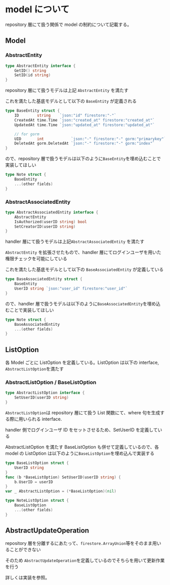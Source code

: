 # model について

repository 層にて扱う関係で model の制約について記載する。

## Model

### AbstractEntity

```go
type AbstractEntity interface {
	GetID() string
	SetID(id string)
}
```

repository 層にて扱うモデルは上記 `AbstractEntity` を満たす

これを満たした基底モデルとして以下の `BaseEntity` が定義される

```go
type BaseEntity struct {
	ID        string    `json:"id" firestore:"-"`
	CreatedAt time.Time `json:"created_at" firestore:"created_at"`
	UpdatedAt time.Time `json:"updated_at" firestore:"updated_at"`

	// for gorm
	UID       int            `json:"-" firestore:"-" gorm:"primarykey"`
	DeletedAt gorm.DeletedAt `json:"-" firestore:"-" gorm:"index"`
}
```

ので、repository 層で扱うモデルは以下のように`BaseEntity`を埋め込むことで実装してほしい

```go
type Note struct {
    BaseEntity
    ...(other fields)
}
```

### AbstractAssociatedEntity

```go
type AbstractAssociatedEntity interface {
	AbstractEntity
	IsAuthorized(userID string) bool
	SetCreatorID(userID string)
}
```

handler 層にて扱うモデルは上記`AbstractAssociatedEntity` を満たす

`AbstractEntity` を拡張させたもので、handler 層にてログインユーザを用いた権限チェックを可能にしている

これを満たした基底モデルとして以下の `BaseAssociatedEntity` が定義している

```go
type BaseAssociatedEntity struct {
	BaseEntity
	UserID string `json:"user_id" firestore:"user_id"`
}
```

ので、handler 層で扱うモデルは以下のように`BaseAssociatedEntity`を埋め込むことで実装してほしい

```go
type Note struct {
    BaseAssociatedEntity
    ...(other fields)
}
```

## ListOption

各 Model ごとに ListOption を定義している。ListOption は以下の interface, `AbstractListOption`を満たす

### AbstractListOption / BaseListOption

```go
type AbstractListOption interface {
	SetUserID(userID string)
}
```

`AbstractListOption`は repository 層にて扱う List 関数にて、where 句を生成する際に用いられる interface.

handler 側でログインユーザ ID をセットさせるため、SetUserID を定義している

AbstractListOption を満たす BaseListOption も併せて定義しているので、各 model の ListOption は以下のように`BaseListOption`を埋め込んで実装する

```go
type BaseListOption struct {
	UserID string
}
func (b *BaseListOption) SetUserID(userID string) {
	b.UserID = userID
}
var _ AbstractListOption = (*BaseListOption)(nil)

```

```go
type NoteListOption struct {
	BaseListOption
    ...(other fields)
}
```

## AbstractUpdateOperation

repository 層を分離するにあたって、`firestore.ArrayUnion`等をそのまま用いることができない

そのため `AbstractUpdateOperation`を定義しているのでそちらを用いて更新作業を行う

詳しくは実装を参照。
